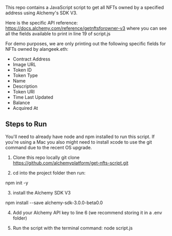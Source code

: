 This repo contains a JavaScript script to get all NFTs owned by a specified address using Alchemy's SDK V3. 

Here is the specific API reference: https://docs.alchemy.com/reference/getnftsforowner-v3
where you can see all the fields available to print in line 19 of script.js

For demo purposes, we are only printing out the following specific fields for NFTs owned by alangeek.eth: 
* Contract Address
* Image URL
* Token ID
* Token Type
* Name
* Description
* Token URI
* Time Last Updated
* Balance
* Acquired At

## Steps to Run

You'll need to already have node and npm installed to run this script. If you're using a Mac you also might need to install xcode to use the git command due to the recent OS upgrade.

1. Clone this repo locally
git clone https://github.com/alchemyplatform/get-nfts-script.git

2. cd into the project folder then run:

npm init -y

3. install the Alchemy SDK V3

npm install --save alchemy-sdk-3.0.0-beta0.0

4. Add your Alchemy API key to line 6 (we recommend storing it in a .env folder)

5. Run the script with the terminal command: node script.js